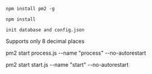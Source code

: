 `
  npm install pm2 -g
`

`
  npm install
`

`init database and config.json`

Supports only 8 decimal places

pm2 start process.js --name "process" --no-autorestart

pm2 start start.js --name "start" --no-autorestart
